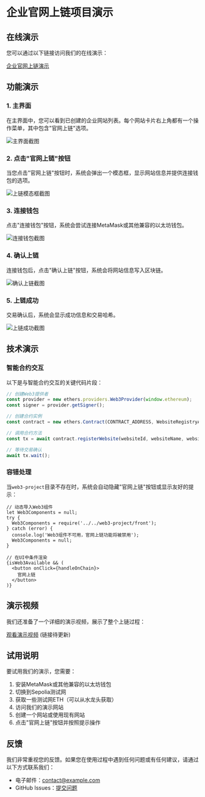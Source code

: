 # 企业官网上链项目演示

## 在线演示

您可以通过以下链接访问我们的在线演示：

[企业官网上链演示](https://corp.camera-eat-first.tech/)

## 功能演示

### 1. 主界面

在主界面中，您可以看到已创建的企业网站列表。每个网站卡片右上角都有一个操作菜单，其中包含"官网上链"选项。

![主界面截图]()

### 2. 点击"官网上链"按钮

当您点击"官网上链"按钮时，系统会弹出一个模态框，显示网站信息并提供连接钱包的选项。

![上链模态框截图]()

### 3. 连接钱包

点击"连接钱包"按钮，系统会尝试连接MetaMask或其他兼容的以太坊钱包。

![连接钱包截图]()

### 4. 确认上链

连接钱包后，点击"确认上链"按钮，系统会将网站信息写入区块链。

![确认上链截图]()

### 5. 上链成功

交易确认后，系统会显示成功信息和交易哈希。

![上链成功截图]()

## 技术演示

### 智能合约交互

以下是与智能合约交互的关键代码片段：

```typescript
// 创建Web3提供者
const provider = new ethers.providers.Web3Provider(window.ethereum);
const signer = provider.getSigner();

// 创建合约实例
const contract = new ethers.Contract(CONTRACT_ADDRESS, WebsiteRegistryABI, signer);

// 调用合约方法
const tx = await contract.registerWebsite(websiteId, websiteName, websiteUrl);

// 等待交易确认
await tx.wait();
```

### 容错处理

当`web3-project`目录不存在时，系统会自动隐藏"官网上链"按钮或显示友好的提示：

```tsx
// 动态导入Web3组件
let Web3Components = null;
try {
  Web3Components = require('../../web3-project/front');
} catch (error) {
  console.log('Web3组件不可用，官网上链功能将被禁用');
  Web3Components = null;
}

// 在UI中条件渲染
{isWeb3Available && (
  <button onClick={handleOnChain}>
    官网上链
  </button>
)}
```

## 演示视频

我们还准备了一个详细的演示视频，展示了整个上链过程：

[观看演示视频](https://example.com/demo-video) (链接待更新)

## 试用说明

要试用我们的演示，您需要：

1. 安装MetaMask或其他兼容的以太坊钱包
2. 切换到Sepolia测试网
3. 获取一些测试网ETH（可以从水龙头获取）
4. 访问我们的演示网站
5. 创建一个网站或使用现有网站
6. 点击"官网上链"按钮并按照提示操作

## 反馈

我们非常重视您的反馈。如果您在使用过程中遇到任何问题或有任何建议，请通过以下方式联系我们：

- 电子邮件：contact@example.com
- GitHub Issues：[提交问题](https://github.com/example/website-onchain/issues)